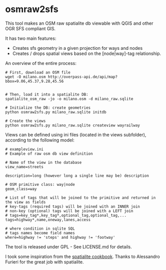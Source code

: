 # osmraw2sfs

This tool makes an OSM raw spatialite db viewable with QGIS and other OGR SFS compliant GIS.

It has two main features:

* Creates sfs geometry in a given projection for ways and nodes
* Creates / drops spatial views based on the [node|way]-tag relationship.

An overview of the entire process:


```
# First, download an OSM file
wget -O milano.osm http://overpass-api.de/api/map?bbox=9.06,45.37,9.28,45.56


# Then, load it into a spatialite DB:
spatialite_osm_raw -jo -o milano.osm -d milano_raw.sqlite

# Initialize the DB: create geometries 
python osmraw2sfs.py milano_raw.sqlite initdb

# Create the views
python osmraw2sfs.py milano_raw.sqlite createview wayrailway

```


Views can be defined using ini files (located in the views subfolder), according to the following model:

```
# exampleview.ini
# Example of raw osm db view definition

# Name of the view in the database
view_name=streets

description=long (however long a single line may be) description 

# OSM primitive class: way|node
geom_class=way

# List of tags that will be joined to the primitive and returned in the view as fields
# key-tags (required tags) will be joined with an INNER join
# non-key (optional) tags will be joined with a LEFT join
# tags=key_tag*,key_tag*,optional_tag,optional_tag,...
tags=highway*,name,oneway,lanes,access

# where condition in sqlite SQL
# tags names become field names
where=highway != 'steps' and highway != 'footway' 

```

The tool is released under GPL - See LICENSE.md for details.

I took some inspiration from the [spatialite cookbook](http://www.gaia-gis.it/gaia-sins/spatialite-cookbook/html/python.html). Thanks to Alessandro Furieri for the great job with spatialite.


